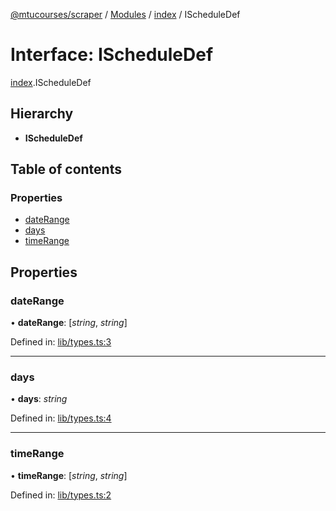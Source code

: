 [@mtucourses/scraper](../README.md) / [Modules](../modules.md) / [index](../modules/index.md) / IScheduleDef

# Interface: IScheduleDef

[index](../modules/index.md).IScheduleDef

## Hierarchy

* **IScheduleDef**

## Table of contents

### Properties

- [dateRange](index.ischeduledef.md#daterange)
- [days](index.ischeduledef.md#days)
- [timeRange](index.ischeduledef.md#timerange)

## Properties

### dateRange

• **dateRange**: [*string*, *string*]

Defined in: [lib/types.ts:3](https://github.com/Michigan-Tech-Courses/scrapper/blob/444bab4/src/lib/types.ts#L3)

___

### days

• **days**: *string*

Defined in: [lib/types.ts:4](https://github.com/Michigan-Tech-Courses/scrapper/blob/444bab4/src/lib/types.ts#L4)

___

### timeRange

• **timeRange**: [*string*, *string*]

Defined in: [lib/types.ts:2](https://github.com/Michigan-Tech-Courses/scrapper/blob/444bab4/src/lib/types.ts#L2)
